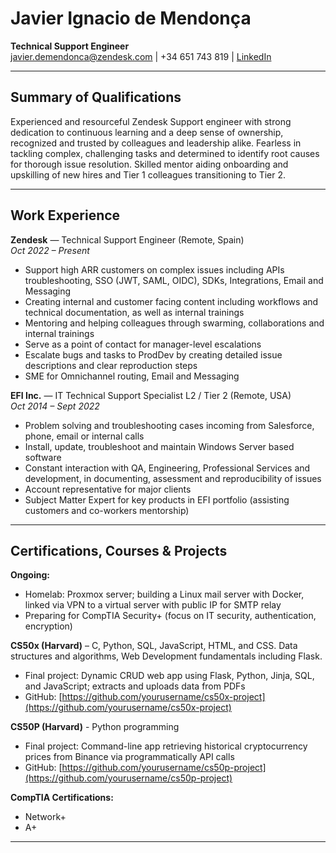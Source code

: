 # Javier Ignacio de Mendonça  
**Technical Support Engineer**  
[javier.demendonca@zendesk.com](mailto:javier.demendonca@zendesk.com) | +34 651 743 819 | [LinkedIn](https://www.linkedin.com/in/javierdemendonca)

---

## Summary of Qualifications  
Experienced and resourceful Zendesk Support engineer with strong dedication to continuous learning and a deep sense of ownership, recognized and trusted by colleagues and leadership alike. Fearless in tackling complex, challenging tasks and determined to identify root causes for thorough issue resolution. Skilled mentor aiding onboarding and upskilling of new hires and Tier 1 colleagues transitioning to Tier 2.

---

## Work Experience  

**Zendesk** — Technical Support Engineer (Remote, Spain)  
*Oct 2022 – Present*  
- Support high ARR customers on complex issues including APIs troubleshooting, SSO (JWT, SAML, OIDC), SDKs, Integrations, Email and Messaging
- Creating internal and customer facing content including workflows and technical documentation, as well as internal trainings
- Mentoring and helping colleagues through swarming, collaborations and internal trainings
- Serve as a point of contact for manager-level escalations
- Escalate bugs and tasks to ProdDev by creating detailed issue descriptions and clear reproduction steps
- SME for Omnichannel routing, Email and Messaging

**EFI Inc.** — IT Technical Support Specialist L2 / Tier 2 (Remote, USA)  
*Oct 2014 – Sept 2022*  
- Problem solving and troubleshooting cases incoming from Salesforce, phone, email or internal calls
- Install, update, troubleshoot and maintain Windows Server based software
- Constant interaction with QA, Engineering, Professional Services and development, in documenting, assessment and reproducibility of issues
- Account representative for major clients
- Subject Matter Expert for key products in EFI portfolio (assisting customers and co-workers mentorship)

---

## Certifications, Courses & Projects  

**Ongoing:**  
- Homelab: Proxmox server; building a Linux mail server with Docker, linked via VPN to a virtual server with public IP for SMTP relay
- Preparing for CompTIA Security+ (focus on IT security, authentication, encryption)

**CS50x (Harvard)** – C, Python, SQL, JavaScript, HTML, and CSS. Data structures and algorithms, Web Development fundamentals including Flask.
- Final project: Dynamic CRUD web app using Flask, Python, Jinja, SQL, and JavaScript; extracts and uploads data from PDFs
- GitHub: [https://github.com/yourusername/cs50x-project](https://github.com/yourusername/cs50x-project)  

**CS50P (Harvard)** - Python programming 
- Final project: Command-line app retrieving historical cryptocurrency prices from Binance via programmatically API calls
- GitHub: [https://github.com/yourusername/cs50p-project](https://github.com/yourusername/cs50p-project)  

**CompTIA Certifications:**  
- Network+  
- A+  

---
